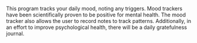 This program tracks your daily mood, noting any triggers. Mood trackers have been scientifically proven to be positive for mental health. The mood tracker also allows the user to record notes to track patterns. Additionally, in an effort to improve psychological health, there will be a daily gratefulness journal. 
